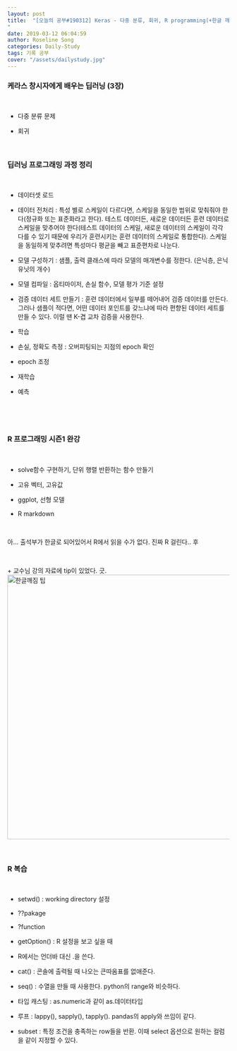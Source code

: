 ```yaml
---
layout: post
title:  "[오늘의 공부#190312] Keras - 다중 분류, 회귀, R programming(+한글 깨짐)
"
date: 2019-03-12 06:04:59
author: Roseline Song
categories: Daily-Study
tags: 기록 공부
cover: "/assets/dailystudy.jpg"
---
```


### 케라스 창시자에게 배우는 딥러닝 (3장)
​<br>

- 다중 분류 문제 

- 회귀 

​<br>

### 딥러닝 프로그래밍 과정 정리 
​<br>

- 데이터셋 로드 

- 데이터 전처리 : 특성 별로 스케일이 다르다면, 스케일을 동일한 범위로 맞춰줘야 한다(정규화 또는 표준화라고 한다). 테스트 데이터든, 새로운 데이터든 훈련 데이터로 스케일을 맞추어야 한다(테스트 데이터의 스케일, 새로운 데이터의 스케일이 각각 다를 수 있기 때문에 우리가 훈련시키는 훈련 데이터의 스케일로 통합한다). 스케일을 동일하게 맞추려면 특성마다 평균을 빼고 표준편차로 나눈다. 

- 모델 구성하기 : 샘플, 출력 클래스에 따라 모델의 매개변수를 정한다. (은닉층, 은닉 유닛의 개수)

- 모델 컴파일 : 옵티마이저, 손실 함수, 모델 평가 기준 설정

- 검증 데이터 세트 만들기 : 훈련 데이터에서 일부를 떼어내어 검증 데이터를 만든다. 그러나 샘플이 적다면, 어떤 데이터 포인트를 갖느냐에 따라 편향된 데이터 세트를 만들 수 있다. 이럴 땐 K-겹 교차 검증을 사용한다.

- 학습 

- 손실, 정확도 측정 : 오버피팅되는 지점의 epoch 확인

- epoch 조정 

- 재학습

- 예측

​
​<br>

​

### R 프로그래밍 시즌1 완강 

​<br>

- solve함수 구현하기, 단위 행렬 반환하는 함수 만들기 

- 고유 벡터, 고유값 

- ggplot, 선형 모델 

- R markdown 

​

아... 출석부가 한글로 되어있어서 R에서 읽을 수가 없다. 진짜 R 걸린다.. 후

​

\+ 교수님 강의 자료에 tip이 있었다. 긋.
<img src="https://postfiles.pstatic.net/MjAxOTAzMTJfMTUx/MDAxNTUyMzk5NDc5MzYx.u0oaT0PHeScF7zeGf7dqLf-IbDkVZ0So16Mx8p8Au1wg.nUDgEE8VUApAZzahSN30lYMybI-yzMiwTulWT-2LTV8g.PNG.guseod24/R_Korean.PNG?type=w966" title="한글깨짐 팁" style="width:600;">


<br>

### R 복습

<br>

- setwd() : working directory 설정 

- ??pakage

- ?function

- getOption() : R 설정을 보고 싶을 때 

- R에서는 언더바 대신 .을 쓴다. 

- cat() : 콘솔에 출력될 때 나오는 큰따옴표를 없애준다.

- seq() : 수열을 만들 때 사용한다. python의 range와 비슷하다.

- 타입 캐스팅 ​: as.numeric과 같이 as.데이터타입 

- 루프 : lappy(), sapply(), tapply(). pandas의 apply와 쓰임이 같다.

- subset : 특정 조건을 충족하는 row들을 반환. 이때 select 옵션으로 원하는 컬럼을 같이 지정할 수 있다.

